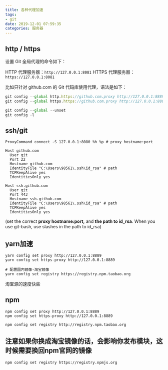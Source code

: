 ```yaml
---
title: 各种代理加速
tags:
- git
date: 2019-12-01 07:59:35
categories: 服务器
---
```



## http / https

设置 Git 全局代理的命令如下：

HTTP 代理服务器：`http://127.0.0.1:8081`
HTTPS 代理服务器： `https://127.0.0.1:8081`

比如只针对 github.com 的 Git 代码库使用代理，语法是如下：

```js
git config --global http.https://github.com.proxy http://127.0.0.1:8889
git config --global https.https://github.com.proxy http://127.0.0.1:8889

git config --global --unset
git config -l
```





## ssh/git

```shell
ProxyCommand connect -S 127.0.0.1:8080 %h %p # proxy hostname:port

Host github.com
  User git
  Port 22
  Hostname github.com
  IdentityFile "C:\Users\98561\.ssh\id_rsa" # path
  TCPKeepAlive yes
  IdentitiesOnly yes

Host ssh.github.com
  User git
  Port 443
  Hostname ssh.github.com
  IdentityFile "C:\Users\98561\.ssh\id_rsa" # path
  TCPKeepAlive yes
  IdentitiesOnly yes
```



(set the correct **proxy hostname:port,** and **the path to id_rsa**. When you use git-bash, use slashes in the path to id_rsa)

## yarn加速

```shell
yarn config set proxy http://127.0.0.1:8889
yarn config set https-proxy http://127.0.0.1:8889

# 配置国内镜像-淘宝镜像
yarn config set registry https://registry.npm.taobao.org
```

淘宝源的速度快些

## npm

```shell
npm config set proxy http://127.0.0.1:8889
npm config set https-proxy http://127.0.0.1:8889

npm config set registry http://registry.npm.taobao.org

```

## 注意如果你换成淘宝镜像的话，会影响你发布模块，这时候需要换回npm官网的镜像

```
npm config set registry https://registry.npmjs.org
```

